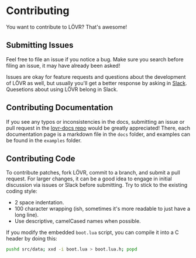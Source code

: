 Contributing
===

You want to contribute to LÖVR?  That's awesome!

Submitting Issues
---

Feel free to file an issue if you notice a bug.  Make sure you search before filing an issue, it may
have already been asked!

Issues are okay for feature requests and questions about the development of LÖVR as well, but
usually you'll get a better response by asking in [Slack]().  Quesetions about using LÖVR belong
in Slack.

Contributing Documentation
---

If you see any typos or inconsistencies in the docs, submitting an issue or pull request in the
[lovr-docs repo](https://github.com/bjornbytes/lovr-docs) would be greatly appreciated!  There,
each documentation page is a markdown file in the `docs` folder, and examples can be found in the
`examples` folder.

Contributing Code
---

To contribute patches, fork LÖVR, commit to a branch, and submit a pull request.  For larger
changes, it can be a good idea to engage in initial discussion via issues or Slack before
submitting.  Try to stick to the existing coding style:

- 2 space indentation.
- 100 character wrapping (ish, sometimes it's more readable to just have a long line).
- Use descriptive, camelCased names when possible.

If you modify the embedded `boot.lua` script, you can compile it into a C header by doing this:

```sh
pushd src/data; xxd -i boot.lua > boot.lua.h; popd
```
